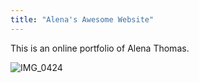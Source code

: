```yaml
---
title: "Alena's Awesome Website" 
---
```


This is an online portfolio of Alena Thomas.


![IMG_0424](https://user-images.githubusercontent.com/107150052/172911007-e965b94a-ecba-4f59-b9d1-ff61d4969bb1.jpg)
